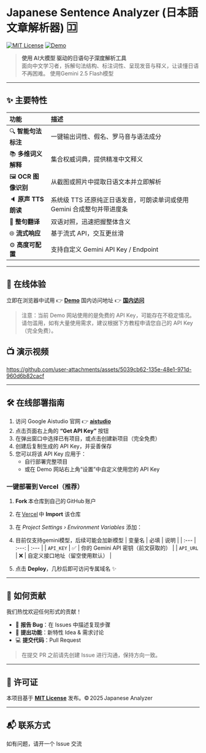# Japanese Sentence Analyzer (日本語文章解析器) 🈁

[![MIT License](https://img.shields.io/badge/license-MIT-green.svg)](#📄-许可证)
[![Demo](https://img.shields.io/badge/demo-online-blue.svg)](https://japanese-analyzer-demo.vercel.app/)

> **使用 AI大模型 驱动的日语句子深度解析工具**  
> 面向中文学习者，拆解句法结构、标注词性、呈现发音与释义，让读懂日语不再困难。
> 使用Gemini 2.5 Flash模型
---

## ✨ 主要特性
| 功能 | 描述 |
| :-- | :-- |
| 🔍 **智能句法标注** | 一键输出词性、假名、罗马音与语法成分 |
| 📚 **多维词义解释** | 集合权威词典，提供精准中文释义 |
| 🖼️ **OCR 图像识别** | 从截图或照片中提取日语文本并立即解析 |
| 🔈 **原声 TTS 朗读** | 系统级 TTS 还原纯正日语发音，可朗读单词或使用 Gemini 合成整句并带进度条 |
| 🔄 **整句翻译** | 双语对照，迅速把握整体含义 |
| 🌐 **流式响应** | 基于流式 API，交互更丝滑 |
| ⚙️ **高度可配置** | 支持自定义 Gemini API Key / Endpoint |

---

## 🚀 在线体验
立即在浏览器中试用 👉 **[Demo](https://japanese-analyzer-demo.vercel.app/)**
国内访问地址 👉 **[国内访问](https://nihongodemo.howen.ink/)**
> 注意：当前 Demo 网站使用的是免费的 API Key，可能存在不稳定情况。请勿滥用，如有大量使用需求，建议根据下方教程申请您自己的 API Key（完全免费）。

## 📺 演示视频


https://github.com/user-attachments/assets/5039cb62-135e-48e1-971d-960d6b82cacf


---
## 🛠️ 在线部署指南

1. 访问 Google Aistudio 官网 👉 **[aistudio](https://aistudio.google.com/)**
2. 点击页面右上角的 **“Get API Key”** 按钮
3. 在弹出窗口中选择已有项目，或点击创建新项目（完全免费）
4. 创建后复制生成的 API Key，并妥善保存
5. 您可以将该 API Key 应用于：
   - 自行部署完整项目
   - 或在 Demo 网站右上角“设置”中自定义使用您的 API Key

### 一键部署到 Vercel（推荐）
1. **Fork** 本仓库到自己的 GitHub 账户  
2. 在 [Vercel](https://vercel.com/) 中 **Import** 该仓库  
3. 在 *Project Settings › Environment Variables* 添加：  
4. 目前仅支持gemini模型，后续可能会加新模型
   | 变量名 | 必填 | 说明 |
   | :--- | :---: | :--- |
   | `API_KEY` | ✅ | 你的 Gemini API 密钥（前文获取的） |
   | `API_URL` | ❌ | 自定义接口地址（留空使用默认） |

4. 点击 **Deploy**，几秒后即可访问专属域名 ✨
---

## 🤝 如何贡献
我们热忱欢迎任何形式的贡献！

- 🐛 **报告 Bug**：在 Issues 中描述复现步骤  
- 🚀 **提出功能**：新特性 Idea & 需求讨论  
- 💻 **提交代码**：Pull Request  

> 在提交 PR 之前请先创建 Issue 进行沟通，保持方向一致。
---

## 📄 许可证
本项目基于 **[MIT License](LICENSE)** 发布。© 2025 Japanese Analyzer

---

## 📬 联系方式
如有问题，请开一个 Issue 交流
